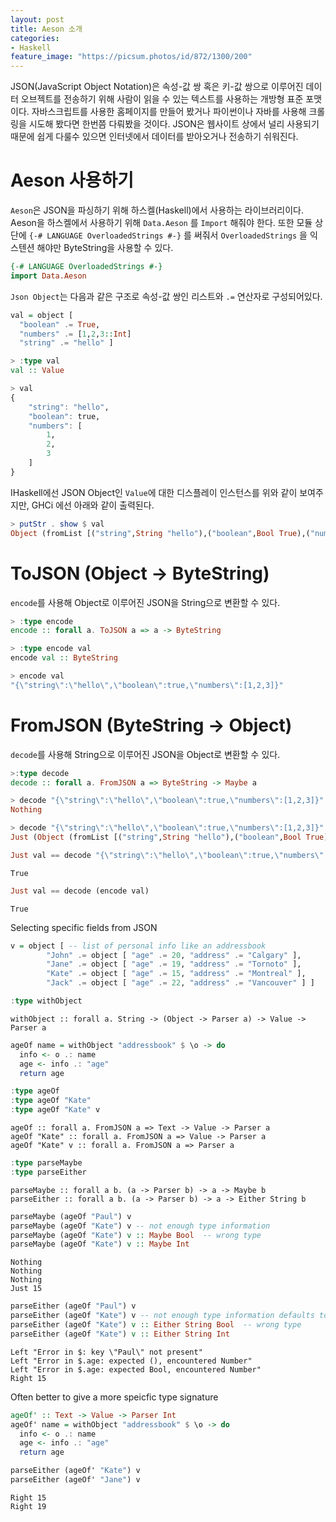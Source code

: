 ```yaml
---
layout: post
title: Aeson 소개
categories:
- Haskell
feature_image: "https://picsum.photos/id/872/1300/200"
---
```


JSON(JavaScript Object Notation)은 속성-값 쌍 혹은 키-값 쌍으로 이루어진 데이터 오브젝트를 전송하기 위해 사람이 읽을 수 있는 텍스트를 사용하는 개방형 표준 포맷이다. 자바스크립트를 사용한 홈페이지를 만들어 봤거나 파이썬이나 자바를 사용해 크롤링을 시도해 봤다면 한번쯤 다뤄봤을 것이다. JSON은 웹사이트 상에서 널리 사용되기 때문에 쉽게 다룰수 있으면 인터넷에서 데이터를 받아오거나 전송하기 쉬워진다.

# Aeson 사용하기
`Aeson`은 JSON을 파싱하기 위해 하스켈(Haskell)에서 사용하는 라이브러리이다. Aeson을 하스켈에서 사용하기 위해 `Data.Aeson` 를 `Import` 해줘야 한다. 또한 모듈 상단에 `{-# LANGUAGE OverloadedStrings #-}` 를 써줘서  `OverloadedStrings` 을 익스텐션 해야만 ByteString을 사용할 수 있다.

```haskell
{-# LANGUAGE OverloadedStrings #-}
import Data.Aeson
```

`Json Object`는 다음과 같은 구조로 속성-값 쌍인 리스트와 `.=` 연산자로 구성되어있다. 

```haskell
val = object [
  "boolean" .= True,
  "numbers" .= [1,2,3::Int]
  "string" .= "hello" ]
```

```haskell
> :type val
val :: Value

> val
{
    "string": "hello",
    "boolean": true,
    "numbers": [
        1,
        2,
        3
    ]
}
```

IHaskell에선 JSON Object인 `Value`에 대한 디스플레이 인스턴스를 위와 같이 보여주지만, GHCi 에선 아래와 같이 출력된다.

```haskell
> putStr . show $ val
Object (fromList [("string",String "hello"),("boolean",Bool True),("numbers",Array [Number 1.0,Number 2.0,Number 3.0])])
```

# ToJSON (Object -> ByteString)

`encode`를 사용해 Object로 이루어진 JSON을 String으로 변환할 수 있다.  

```haskell
> :type encode
encode :: forall a. ToJSON a => a -> ByteString
```

```haskell
> :type encode val
encode val :: ByteString

> encode val
"{\"string\":\"hello\",\"boolean\":true,\"numbers\":[1,2,3]}"
```

# FromJSON (ByteString -> Object)

`decode`를 사용해 String으로 이루어진 JSON을 Object로 변환할 수 있다. 

```haskell
>:type decode
decode :: forall a. FromJSON a => ByteString -> Maybe a
```

```haskell
> decode "{\"string\":\"hello\",\"boolean\":true,\"numbers\":[1,2,3]}" -- decode는 Maybe를 명시해줘야 한다.
Nothing
```

```haskell
> decode "{\"string\":\"hello\",\"boolean\":true,\"numbers\":[1,2,3]}" :: Maybe Value
Just (Object (fromList [("string",String "hello"),("boolean",Bool True),("numbers",Array [Number 1.0,Number 2.0,Number 3.0])]))
```


```haskell
Just val == decode "{\"string\":\"hello\",\"boolean\":true,\"numbers\":[1,2,3]}"
```
```
True
```


```haskell
Just val == decode (encode val)
```
```
True
```

Selecting specific fields from JSON


```haskell
v = object [ -- list of personal info like an addressbook
        "John" .= object [ "age" .= 20, "address" .= "Calgary" ],
        "Jane" .= object [ "age" .= 19, "address" .= "Tornoto" ],
        "Kate" .= object [ "age" .= 15, "address" .= "Montreal" ],
        "Jack" .= object [ "age" .= 22, "address" .= "Vancouver" ] ] 
```


```haskell
:type withObject
```
```
withObject :: forall a. String -> (Object -> Parser a) -> Value -> Parser a
```


```haskell
ageOf name = withObject "addressbook" $ \o -> do
  info <- o .: name
  age <- info .: "age"
  return age
```


```haskell
:type ageOf
:type ageOf "Kate"
:type ageOf "Kate" v
```
```
ageOf :: forall a. FromJSON a => Text -> Value -> Parser a
ageOf "Kate" :: forall a. FromJSON a => Value -> Parser a
ageOf "Kate" v :: forall a. FromJSON a => Parser a
```


```haskell
:type parseMaybe
:type parseEither
```
```
parseMaybe :: forall a b. (a -> Parser b) -> a -> Maybe b
parseEither :: forall a b. (a -> Parser b) -> a -> Either String b
```



```haskell
parseMaybe (ageOf "Paul") v
parseMaybe (ageOf "Kate") v -- not enough type information
parseMaybe (ageOf "Kate") v :: Maybe Bool  -- wrong type
parseMaybe (ageOf "Kate") v :: Maybe Int
```
```
Nothing
Nothing
Nothing
Just 15
```


```haskell
parseEither (ageOf "Paul") v
parseEither (ageOf "Kate") v -- not enough type information defaults to ()
parseEither (ageOf "Kate") v :: Either String Bool  -- wrong type
parseEither (ageOf "Kate") v :: Either String Int
```
```
Left "Error in $: key \"Paul\" not present"
Left "Error in $.age: expected (), encountered Number"
Left "Error in $.age: expected Bool, encountered Number"
Right 15
```

Often better to give a more speicfic type signature


```haskell
ageOf' :: Text -> Value -> Parser Int
ageOf' name = withObject "addressbook" $ \o -> do
  info <- o .: name
  age <- info .: "age"
  return age
```


```haskell
parseEither (ageOf' "Kate") v
parseEither (ageOf' "Jane") v
```
```
Right 15
Right 19
```
